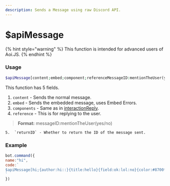```yaml
---
description: Sends a Message using raw Discord API.
---
```


# $apiMessage



{% hint style="warning" %}
This function is intended for advanced users of Aoi.JS.
{% endhint %}

### Usage

```php
$apiMessage[content;embed;component;referenceMessageID:mentionTheUser(yes/no);return ID (yes/no)]"
```

This function has 5 fields.

1. `content` - Sends the normal message.
2.  `embed` - Sends the embedded message, uses Embed Errors.
3. `components` - Same as in [interactionReply](usdinteractionreply.md#components).
4. `reference` - This is for replying to the user.

> **Format:** messageID:mentionTheUser\(yes/no\)

    5.  `returnID` - Whether to return the ID of the message sent.

### Example

```javascript
bot.command({
name:"hi",
code:`
$apiMessage[hi;{author:hi::}{title:hello}{field:ok:lol:no}{color:#8700ff}{footer:hmmm:$authorAvatar};;$messageID:true;no]
`
})
```

